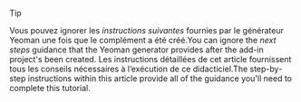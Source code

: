 > [!TIP]
> <span data-ttu-id="7d801-101">Vous pouvez ignorer les *instructions suivantes* fournies par le générateur Yeoman une fois que le complément a été créé.</span><span class="sxs-lookup"><span data-stu-id="7d801-101">You can ignore the *next steps* guidance that the Yeoman generator provides after the add-in project's been created.</span></span> <span data-ttu-id="7d801-102">Les instructions détaillées de cet article fournissent tous les conseils nécessaires à l’exécution de ce didacticiel.</span><span class="sxs-lookup"><span data-stu-id="7d801-102">The step-by-step instructions within this article provide all of the guidance you'll need to complete this tutorial.</span></span>